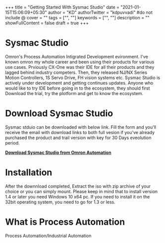 +++
title = "Getting Started With Sysmac Studio"
date = "2021-01-15T15:06:09+05:30"
author = "KD"
authorTwitter = "kdpuvvadi" #do not include @
cover = ""
tags = ["", ""]
keywords = ["", ""]
description = ""
showFullContent = false
draft = true
+++

# Sysmac Studio
Omron's Process Automation Intigrated Development evironment. I've known omron my whole career and been using their products for various use cases. Prviously CX-One was their IDE for all their products and they lagged behind industry competers. Then, they released NJ/NX Series Motion Controllers, 1S Servo Drive, FH vision systems etc. Sysmac Studio is actively under development and getting continues updates. Anyone who would like to try IDE before going in to the ecosystem, they should first Download the trial, try the plotform and get to know the ecosystem. 

# Download Sysmac Studio

Sysmac stduio can be downloaded with below link. Fill the form and you'll receive the email with download links to both full vesion if you've already purchased the product and trail version with key for 30 Days eveolution period. 

****[Download Sysmac Studio from Omron Automation](https://automation.omron.com/en/us/forms/download-sysmac-studio-standard-edition)****

# Installation

After the downnload completed, Extract the iso with zip archive of your choice or you can simply mount. Please keep in mind that to install version 1.4 or later you need Windows 10 x64 pc. If you need to install it on the 32bit operating system, you need to go for 1.3 or less. 

# What is Process Automation 
Process Automation/Industrial Automation 